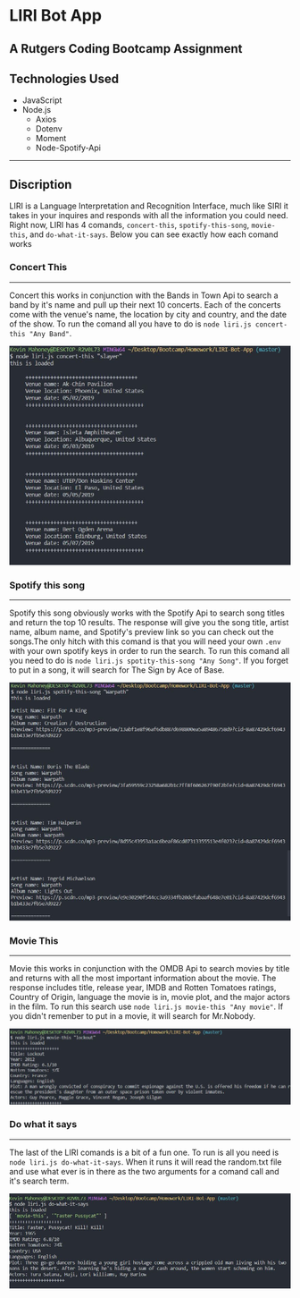 # LIRI Bot App
  A Rutgers Coding Bootcamp Assignment
-----

## Technologies Used

- JavaScript
- Node.js
  - Axios
  - Dotenv
  - Moment 
  - Node-Spotify-Api

-------

## Discription

LIRI is a Language Interpretation and Recognition Interface, much like SIRI it takes in your inquires and responds with all the information you could need. Right now, LIRI has 4 comands, `concert-this`, `spotify-this-song`, `movie-this`, and `do-what-it-says`. Below you can see exactly how each comand works

  ### Concert This
  ---
  Concert this works in conjunction with the Bands in Town Api to search a band by it's name and pull up their next 10 concerts. Each of the concerts come with the venue's name, the location by city and country, and the date of the show. To run the comand all you have to do is `node liri.js concert-this "Any Band"`.

![concert this running](https://github.com/kmahone19/LIRI-Bot-App/blob/master/readMeimages/Capture.JPG)

  ### Spotify this song
  ---
  Spotify this song obviously works with the Spotify Api to search song titles and return the top 10 results. The response will give you the song title, artist name, album name, and Spotify's preview link so you can check out the songs.The only hitch with this comand is that you will need your own `.env` with your own spotify keys in order to run the search. To run this comand all you need to do is `node liri.js spotity-this-song "Any Song"`. If you forget to put in a song, it will search for The Sign by Ace of Base.

![spotify this running](https://github.com/kmahone19/LIRI-Bot-App/blob/master/readMeimages/Congs.JPG)

  ### Movie This
  ---
  Movie this works in conjunction with the OMDB Api to search movies by title and returns with all the most important information about the movie. The response includes title, release year, IMDB and Rotten Tomatoes ratings, Country of Origin, language the movie is in, movie plot, and the major actors in the film. To run this search use `node liri.js movie-this "Any movie"`. If you didn't remenber to put in a movie, it will search for Mr.Nobody.

![movie this running](https://github.com/kmahone19/LIRI-Bot-App/blob/master/readMeimages/movies.JPG)

  ### Do what it says
  ---
  The last of the LIRI comands is a bit of a fun one. To run is all you need is `node liri.js do-what-it-says`. When it runs it will read the random.txt file and use what ever is in there as the two arguments for a comand call and it's search term. 

![do what it says running](https://github.com/kmahone19/LIRI-Bot-App/blob/master/readMeimages/random.JPG)





